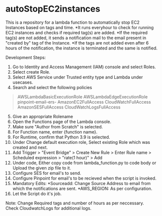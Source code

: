 # autoStopEC2instances
This is a repository for a lambda function to automatically stop EC2 Instances based on tags and time.
*It runs everyhour to check for running EC2 instances and checks if required tag(s) are added.
*If the required tag(s) are not added, it sends a notification mail to the email present in "created by" tag of the Instance.
*If the tags are not added even after 6 hours of the notification, the instance is terminated and the same is notified. 

Development Steps:

1. Go to Identity and Access Management (IAM) console and select Roles.
2. Select create Role.
3. Select AWS Service under Trusted entity type and Lambda under usecases.
4. Search and select the following policies
  >AWSLambdaBasicExecutionRole
  >AWSLambdaEdgeExecutionRole
  >pinpoint-email-ers-
  >AmazonEC2FullAccess
  >CloudWatchFullAccess
  >AmazonSESFullAccess
  >CloudWatchLogsFullAccess
5. Give an appropriate Rolename
6. Open the Functions page of the Lambda console.
7. Make sure "Author from Scratch" is selected.
8. For Function name, enter {function name}.
9. For Runtime, confirm that Python 3.9 is selected.
10. Under Change default execution role, Select existing Role which was created and next.
11. Add Trigger > "Event Bridge" > Create New Rule > Enter Rule name > Scheduled expression > "rate(1 hour)" > Add
12. Under code, Either copy code from lambda_function.py to code body or Upload the given zip file to it.
13. Configure SES for email's to send.
14. Configure Pinpoint for email's to be recieved when the script is invoked.
15. Mandatory Edits:
  *Sourceadd: Change Source Address to email from which the notifications are sent.
  *AWS_REGION: As per configuration.
16. Let the Script do it's job.

Note:
Change Required tags and number of hours as per neccessary.
Check CloudwatchLogs for additional logs.
